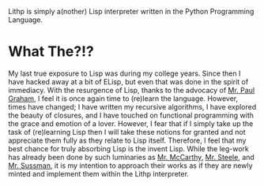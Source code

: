 Lithp is simply a(nother) Lisp interpreter written in the Python Programming Language.

What The?!?
===========

My last true exposure to Lisp was during my college years.  Since then I have hacked away at a bit of ELisp, but even that was done in the spirit of immediacy.  With the resurgence of Lisp, thanks to the advocacy of [Mr. Paul Graham](http://www.paulgraham.com), I feel it is once again time to (re)learn the language.  However, times have changed; I have written my recursive algorithms, I have explored the beauty of closures, and I have touched on functional programming with the grace and emotion of a lover.  However, I fear that if I simply take up the task of (re)learning Lisp then I will take these notions for granted and not appreciate them fully as they relate to Lisp itself.  Therefore, I feel that my best chance for truly absorbing Lisp is the invent Lisp.  While the leg-work has already been done by such luminaries as [Mr. McCarthy][jmc], [Mr. Steele][steele], and [Mr. Sussman][sussman], it is my intention to approach their works as if they are newly minted and implement them within the Lithp interpreter.

[steele]: http://research.sun.com/people/mybio.php?uid=25706
[jmc]: http://www-formal.stanford.edu/jmc
[sussman]: http://swiss.csail.mit.edu/~gjs
